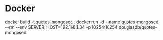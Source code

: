 # Docker

docker build -t quotes-mongosed .
docker run -d --name quotes-mongosed --rm --env SERVER_HOST=192.168.1.34 -p 10254:10254 douglasdb/quotes-mongosed